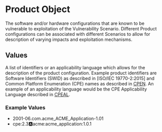 # Product Object

The software and/or hardware configurations that are known to be vulnerable to exploitation of the Vulnerability Scenario. Different Product configurations can be associated with different Scenarios to allow for description of varying impacts and exploitation mechanisms.

## Values


A list of identifiers or an applicability language which allows for the description of the product configuration. Example product identifiers are Software Identifiers (SWID) as described in [ISO/IEC 19770-2:2015] and Common Platform Enumeration (CPE) names as described in [CPEN](https://csrc.nist.gov/publications/detail/nistir/7695/final). An example of an applicability language would be the CPE Applicability Language described in [CPEAL](https://csrc.nist.gov/publications/detail/nistir/7698/final).

### Example Values

- 2001-06.com.acme_ACME_Application-1.01
- cpe:2.3:a:acme:acme_application:1.0.1
